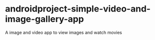# androidproject-simple-video-and-image-gallery-app
A image and video app to view images and watch movies
